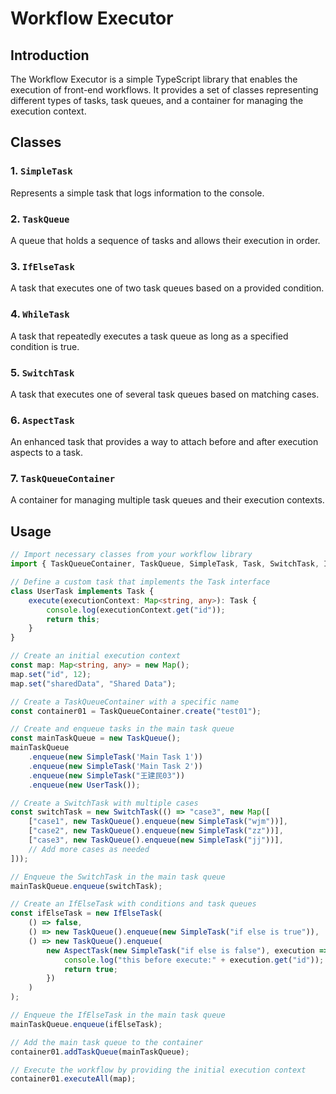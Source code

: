 # Workflow Executor

## Introduction

The Workflow Executor is a simple TypeScript library that enables the execution of front-end workflows. It provides a set of classes representing different types of tasks, task queues, and a container for managing the execution context.

## Classes

### 1. `SimpleTask`

Represents a simple task that logs information to the console.

### 2. `TaskQueue`

A queue that holds a sequence of tasks and allows their execution in order.

### 3. `IfElseTask`

A task that executes one of two task queues based on a provided condition.

### 4. `WhileTask`

A task that repeatedly executes a task queue as long as a specified condition is true.

### 5. `SwitchTask`

A task that executes one of several task queues based on matching cases.

### 6. `AspectTask`

An enhanced task that provides a way to attach before and after execution aspects to a task.

### 7. `TaskQueueContainer`

A container for managing multiple task queues and their execution contexts.

## Usage

```typescript
// Import necessary classes from your workflow library
import { TaskQueueContainer, TaskQueue, SimpleTask, Task, SwitchTask, IfElseTask, AspectTask } from "./workflow02.ts";

// Define a custom task that implements the Task interface
class UserTask implements Task {
    execute(executionContext: Map<string, any>): Task {
        console.log(executionContext.get("id"));
        return this;
    }
}

// Create an initial execution context
const map: Map<string, any> = new Map();
map.set("id", 12);
map.set("sharedData", "Shared Data");

// Create a TaskQueueContainer with a specific name
const container01 = TaskQueueContainer.create("test01");

// Create and enqueue tasks in the main task queue
const mainTaskQueue = new TaskQueue();
mainTaskQueue
    .enqueue(new SimpleTask('Main Task 1'))
    .enqueue(new SimpleTask('Main Task 2'))
    .enqueue(new SimpleTask("王建民03"))
    .enqueue(new UserTask());

// Create a SwitchTask with multiple cases
const switchTask = new SwitchTask(() => "case3", new Map([
    ["case1", new TaskQueue().enqueue(new SimpleTask("wjm"))],
    ["case2", new TaskQueue().enqueue(new SimpleTask("zz"))],
    ["case3", new TaskQueue().enqueue(new SimpleTask("jj"))],
    // Add more cases as needed
]));

// Enqueue the SwitchTask in the main task queue
mainTaskQueue.enqueue(switchTask);

// Create an IfElseTask with conditions and task queues
const ifElseTask = new IfElseTask(
    () => false,
    () => new TaskQueue().enqueue(new SimpleTask("if else is true")),
    () => new TaskQueue().enqueue(
        new AspectTask(new SimpleTask("if else is false"), execution => {
            console.log("this before execute:" + execution.get("id"));
            return true;
        })
    )
);

// Enqueue the IfElseTask in the main task queue
mainTaskQueue.enqueue(ifElseTask);

// Add the main task queue to the container
container01.addTaskQueue(mainTaskQueue);

// Execute the workflow by providing the initial execution context
container01.executeAll(map);

